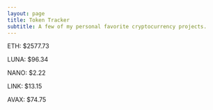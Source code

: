 ```yaml
---
layout: page
title: Token Tracker
subtitle: A few of my personal favorite cryptocurrency projects.
---
```


<!--BEGINCRYPTOINPUT-->
ETH: $2577.73

LUNA: $96.34

NANO: $2.22

LINK: $13.15

AVAX: $74.75

<!--ENDCRYPTOINPUT-->
